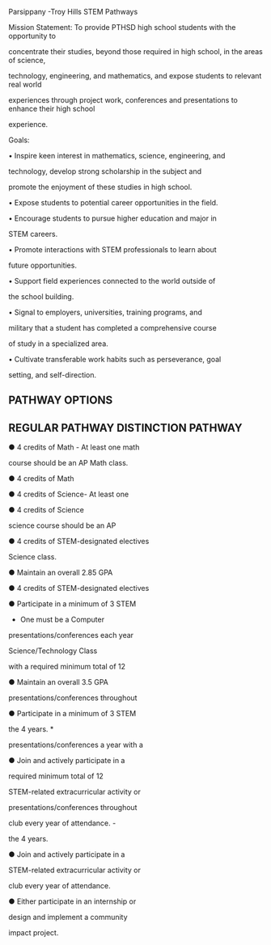 Parsippany -Troy Hills STEM Pathways

Mission Statement: To provide PTHSD high school students with the opportunity to

concentrate their studies, beyond those required in high school, in the areas of science,

technology, engineering, and mathematics, and expose students to relevant real world

experiences through project work, conferences and presentations to enhance their high school

experience.

Goals:

• Inspire keen interest in mathematics, science, engineering, and

technology, develop strong scholarship in the subject and

promote the enjoyment of these studies in high school.

• Expose students to potential career opportunities in the field.

• Encourage students to pursue higher education and major in

STEM careers.

• Promote interactions with STEM professionals to learn about

future opportunities.

• Support field experiences connected to the world outside of

the school building.

• Signal to employers, universities, training programs, and

military that a student has completed a comprehensive course

of study in a specialized area.

• Cultivate transferable work habits such as perseverance, goal

setting, and self-direction.

## PATHWAY OPTIONS

## REGULAR PATHWAY DISTINCTION PATHWAY

● 4 credits of Math - At least one math

course should be an AP Math class.

● 4 credits of Math

● 4 credits of Science- At least one

● 4 credits of Science

science course should be an AP

● 4 credits of STEM-designated electives

Science class.

● Maintain an overall 2.85 GPA

● 4 credits of STEM-designated electives

● Participate in a minimum of 3 STEM

- One must be a Computer

presentations/conferences each year

Science/Technology Class

with a required minimum total of 12

● Maintain an overall 3.5 GPA

presentations/conferences throughout

● Participate in a minimum of 3 STEM

the 4 years. *

presentations/conferences a year with a

● Join and actively participate in a

required minimum total of 12

STEM-related extracurricular activity or

presentations/conferences throughout

club every year of attendance. -

the 4 years.

● Join and actively participate in a

STEM-related extracurricular activity or

club every year of attendance.

● Either participate in an internship or

design and implement a community

impact project.

